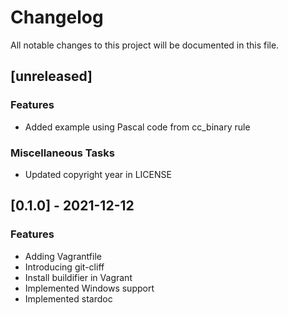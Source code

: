 # Changelog
All notable changes to this project will be documented in this file.

## [unreleased]

### Features

- Added example using Pascal code from cc_binary rule

### Miscellaneous Tasks

- Updated copyright year in LICENSE

## [0.1.0] - 2021-12-12

### Features

- Adding Vagrantfile
- Introducing git-cliff
- Install buildifier in Vagrant
- Implemented Windows support
- Implemented stardoc

<!-- generated by git-cliff -->
